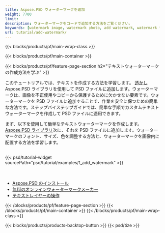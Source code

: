 ```yaml
---
title: Aspose.PSD ウォーターマークを追加
weight: 7700
limit: 
description: ウォーターマークをコードで追加する方法をご覧ください。
keywords: [watermark image, watermark photo, add watermark, watermark for psd, export psd, open photoshop file, psd file preview, watermark photoshop]
url: tutorial/add-watermark/
---
```


{{< blocks/products/pf/main-wrap-class >}}


{{< blocks/products/pf/main-container >}}


{{< blocks/products/pf/feature-page-section h2="テキストウォーターマークの作成方法を学ぶ" >}}

<p>
このチュートリアルでは、テキストを作成する方法を学習します。 <a href="https://products.aspose.app/psd/watermark">透かし</a> Aspose.PSD ライブラリを使用して PSD ファイルに追加します。ウォーターマークは、画像を不正使用やコピーから保護するために欠かせない要素です。ウォーターマークを PSD ファイルに追加することで、作業を安全に保つための簡単な方法です。ステップバイステップガイドでは、簡単な手順でカスタムテキストウォーターマークを作成して PSD ファイルに適用できます。
</p>

<p>
まず、以下を使用して簡単なテキストウォーターマークを作成します。 <a href="https://www.nuget.org/packages/Aspose.PSD">Aspose.PSD ライブラリ</a>次に、それを PSD ファイルに追加します。ウォーターマークのフォント、サイズ、色を調整する方法と、ウォーターマークを画像内に配置する方法を学習します。
</p>

<br />
{{< psd/tutorial-widget sourcePath="psd/tutorial/examples/1_add_watermark" >}}
<br />

<br />
<br />
<div class="code-sample">
    <ul class="link-list">
        <li class="link-item"><a href="https://docs.aspose.com/psd/net/installation/">Aspose.PSD のインストール</a></li>
        <li class="link-item"><a href="https://products.aspose.app/psd/watermark">無料のオンラインウォーターマークメーカー</a></li>
        <li class="link-item"><a href="https://docs.aspose.com/psd/net/working-with-text-layers/">テキストレイヤーの操作</a></li>
    </ul>
</div>


{{< /blocks/products/pf/feature-page-section >}}
{{< /blocks/products/pf/main-container >}}
{{< /blocks/products/pf/main-wrap-class >}}

{{< blocks/products/products-backtop-button >}}
{{< psd/tize >}}
